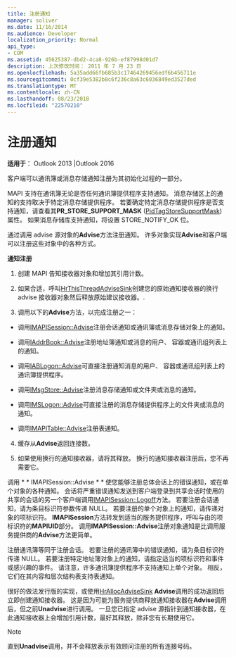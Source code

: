 ```yaml
---
title: 注册通知
manager: soliver
ms.date: 11/16/2014
ms.audience: Developer
localization_priority: Normal
api_type:
- COM
ms.assetid: 45625387-dbd2-4ca8-926b-ef87998d01d7
description: 上次修改时间： 2011 年 7 月 23 日
ms.openlocfilehash: 5a35add66fb685b3c17464269456edf6b456711e
ms.sourcegitcommit: 0cf39e5382b8c6f236c8a63c6036849ed3527ded
ms.translationtype: MT
ms.contentlocale: zh-CN
ms.lasthandoff: 08/23/2018
ms.locfileid: "22570210"
---
```

# <a name="registering-for-a-notification"></a>注册通知

  
  
**适用于**： Outlook 2013 |Outlook 2016 
  
客户端可以通讯簿或消息存储通知注册为其初始化过程的一部分。
  
MAPI 支持在通讯簿无论是否任何通讯簿提供程序支持通知。 消息存储区上的通知的支持取决于特定消息存储提供程序。 若要确定特定消息存储提供程序是否支持通知，请查看其**PR_STORE_SUPPORT_MASK** ([PidTagStoreSupportMask](pidtagstoresupportmask-canonical-property.md)) 属性。 如果消息存储库支持通知，将设置 STORE_NOTIFY_OK 位。 
  
通过调用 advise 源对象的**Advise**方法注册通知。 许多对象实现**Advise**和客户端可以注册这些对象中的各种方式。 
  
 **通知注册**
  
1. 创建 MAPI 告知接收器对象和增加其引用计数。
    
2. 如果合适，呼叫[HrThisThreadAdviseSink](hrthisthreadadvisesink.md)创建您的原始通知接收器的换行 advise 接收器对象然后释放原始建议接收器。. 
    
3. 调用以下的**Advise**方法，以完成注册之一： 
    
  - 调用[IMAPISession::Advise](imapisession-advise.md)注册会话通知或通讯簿或消息存储对象上的通知。 
    
  - 调用[IAddrBook::Advise](iaddrbook-advise.md)注册地址簿通知或消息的用户、 容器或通讯组列表上的通知。 
    
  - 调用[IABLogon::Advise](iablogon-advise.md)可直接注册通知消息的用户、 容器或通讯组列表上的通讯簿提供程序。 
    
  - 调用[IMsgStore::Advise](imsgstore-advise.md)注册消息存储通知或文件夹或消息的通知。 
    
  - 调用[IMSLogon::Advise](imslogon-advise.md)可直接注册的消息存储提供程序上的文件夹或消息的通知。 
    
  - 调用[IMAPITable::Advise](imapitable-advise.md)注册表通知。 
    
4. 缓存从**Advise**返回连接数。
    
5. 如果使用换行的通知接收器，请将其释放。 换行的通知接收器注册后，您不再需要它。
    
调用 * * IMAPISession::Advise * * 使您能够注册总体会话上的错误通知，或在单个对象的各种通知。 会话将严重错误通知发送到客户端登录到共享会话时使用的共享的会话的另一个客户端调用[IMAPISession::Logoff](imapisession-logoff.md)方法。 若要注册会话通知，请为条目标识符参数传递 NULL。 若要注册的单个对象上的通知，请传递对象的项标识符。 **IMAPISession**方法转发到适当的服务提供程序，呼叫与由的项标识符的**MAPIUID**部分。 调用**IMAPISession::Advise**注册对象通知是比调用服务提供商的**Advise**方法更简单。 
  
注册通讯簿等同于注册会话。 若要注册的通讯簿中的错误通知，请为条目标识符传递 NULL。 若要注册特定地址簿对象上的通知，请指定适当的项标识符和事件或感兴趣的事件。 请注意，许多通讯簿提供程序不支持通知上单个对象。 相反，它们在其内容和层次结构表支持表通知。 
  
很好的做法发行版的实现，或使用[HrAllocAdviseSink](hrallocadvisesink.md) **Advise**调用的成功返回后立即创建通知接收器。 这是因为可能为服务提供商释放通知接收器在**Advise**调用后，但之前**Unadvise**进行调用。 一旦您已指定 advise 源指针到通知接收器，在此通知接收器上会增加引用计数，最好其释放，除非您有长期使用它。 
  
> [!NOTE]
> 直到**Unadvise**调用，并不会释放表示有效顾问注册的所有连接号码。 
  

